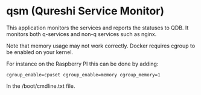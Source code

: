 # qsm (Qureshi Service Monitor)

This application monitors the services and reports the statuses to QDB. It monitors both q-services and non-q services such as nginx.

Note that memory usage may not work correctly. Docker requires cgroup to be enabled on your kernel.

For instance on the Raspberry PI this can be done by adding:
```
cgroup_enable=cpuset cgroup_enable=memory cgroup_memory=1
```
In the /boot/cmdline.txt file.
